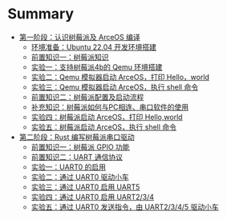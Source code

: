 # Summary

- [第一阶段：认识树莓派及 ArceOS 编译](./chapter_1.0.md)
  - [环境准备：Ubuntu 22.04 开发环境搭建](./chapter_1.1.md)
  - [前置知识一：树莓派知识](./chapter_1.2.md)
  - [实验一：支持树莓派4b的 Qemu 环境搭建](./chapter_1.3.md)
  - [实验二：Qemu 模拟器启动 ArceOS，打印 Hello，world](./chapter_1.4.md)
  - [实验三：Qemu 模拟器启动 ArceOS，执行 shell 命令](./chapter_1.5.md)
  - [前置知识二：树莓派配置及启动流程](./chapter_1.6.md)
  - [补充知识：树莓派如何与PC相连、串口软件的使用](./chapter_1.9.md)
  - [实验四：树莓派启动 ArceOS，打印 Hello,world](./chapter_1.7.md)
  - [实验五：树莓派启动 ArceOS，执行 shell 命令](./chapter_1.8.md)
- [第二阶段：Rust 编写树莓派串口驱动](./chapter_2.0.md)
  - [前置知识一：树莓派 GPIO 功能](./chapter_2.1.md)
  - [前置知识二：UART 通信协议](./chapter_2.2.md)
  - [实验一：UART0 的启用](./chapter_2.4.md)
  - [实验二：通过 UART0 驱动小车](./chapter_2.6.md)
  - [实验三：通过 UART0 启用 UART5](./chapter_2.7.md)
  - [实验四：通过 UART0 启用 UART2/3/4](./chapter_2.8.md)
  - [实验五：通过 UART0 发送指令，由 UART2/3/4/5 驱动小车](./chapter_2.9.md)
<!-- - [第三阶段：Rust for Linux 驱动验证（5.22-6.1）](./chapter_3.0.md)
  <!-- - [任务零：环境搭建 C语言内核模块的编译和测试](./chapter_3.1.md)
  <!-- - [任务一：R4L e10000 网卡驱动代码内核模块编译](./chapter_3.2.md)
  <!-- - [任务二：Linux 6.1 + R4L e10000网卡驱动 在 Qemu 中运行](./chapter_3.3.md)
  <!-- - [任务三：R4L virtio-net 网卡驱动代码内核模块编译](./chapter_3.4.md)
  <!-- - [任务四：Linux 6.1 + R4L virtio-net 网卡驱动 在 Qemu 中运行](./chapter_3.5.md)
  <!-- - [任务五：R4L + dwc 网卡驱动 在 Hw204 Linux 6.1 中运行](./chapter_3.6.md) -->
<!-- - [第四阶段：Rust LDD 网卡驱动规范设计（6.1-6.20）](./chapter_4.0.md) -->
  <!-- - [任务一：两套驱动代码分析对比，输出技术分析文档](./chapter_4.1.md) -->
  <!-- - [任务二：设计并提出 Rust LDD 网卡驱动规范和接口标准](./chapter_4.2.md) -->
<!-- - [第五阶段：基线版本1.0和技术架构2.0（6.20-7.1）](./chapter_5.0.md) -->
  <!-- - [任务一：Rust LDD 并入基线版本1.0的代码主分支中](./chapter_5.1.md) -->
  <!-- - [任务二：Rust LDD 写入技术架构2.0的设计文档和PPT中](./chapter_5.2.md) -->
<!-- - [第六阶段：技术架构2.0的拓展开发（7.1-9.1）](./chapter_5.3.md) -->
  <!-- - [任务一：支持树莓派ARM系列开发板（采购）](./chapter_5.4.md) -->
  <!-- - [任务二：支持平头哥RISC-V芯片开发板（厂家赞助）](./chapter_5.5.md) -->
  <!-- - [任务三：支持地平线J3/J5系列开发板（厂家赞助）](./chapter_5.6.md) -->
  <!-- - [任务四：支持黑芝麻C1200最新芯片开发板（需要争取）](./chapter_5.7.md) -->
